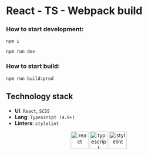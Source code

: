 # React - TS - Webpack build

### How to start development:
`npm i`

`npm run dev`

### How to start build:
`npm run build:prod`

## Technology stack
- **UI**: `React`, `SCSS`
- **Lang**: `Typescript (4.9+)`
- **Linters**: `stylelint`

<div align="center">
<img title="react" alt="react" height=48 src="https://cdn.auth0.com/blog/react-js/react.png"/>
<img title="typescript" alt="typescript" height=48 src="https://raw.githubusercontent.com/remojansen/logo.ts/master/ts.png"/>
<img title="stylelint" alt="stylelint" height=48 src="https://camo.githubusercontent.com/aa04feafbd080140cd834905cf171ccf7b06fc5f1f1ae07ce9879218165312d1/68747470733a2f2f63646e2e776f726c64766563746f726c6f676f2e636f6d2f6c6f676f732f7374796c656c696e742e737667"/>
</div>
